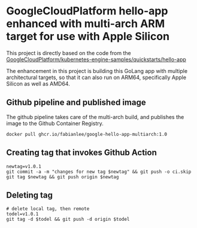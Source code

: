 # GoogleCloudPlatform hello-app enhanced with multi-arch ARM target for use with Apple Silicon

This project is directly based on the code from the [GoogleCloudPlatform/kubernetes-engine-samples/quickstarts/hello-app](https://github.com/GoogleCloudPlatform/kubernetes-engine-samples/tree/main/quickstarts/hello-app)

The enhancement in this project is building this GoLang app with multiple architectural targets, so that it can also run on ARM64, specifically Apple Silicon as well as AMD64.

## Github pipeline and published image

The github pipeline takes care of the multi-arch build, and publishes the image to the Github Container Registry.


```
docker pull ghcr.io/fabianlee/google-hello-app-multiarch:1.0
```

## Creating tag that invokes Github Action

```
newtag=v1.0.1
git commit -a -m "changes for new tag $newtag" && git push -o ci.skip
git tag $newtag && git push origin $newtag
```

## Deleting tag

```
# delete local tag, then remote
todel=v1.0.1
git tag -d $todel && git push -d origin $todel
```

